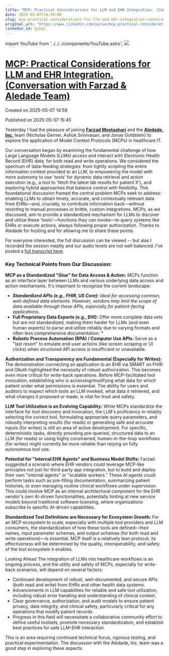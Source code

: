 ```yaml
---
title: "MCP: Practical Considerations for LLM and EHR Integration. (Conversation with Farzad &amp; Aledade Team)"
date: 2025-05-07T14:59:00
slug: mcp-practical-considerations-for-llm-and-ehr-integration-conversation-with-farzad-aledade-team
original_url: "https://www.linkedin.com/pulse/mcp-practical-considerations-llm-ehr-integration-team-josh-mandel-md-qjhqc"
linkedin_id: qjhqc
---
```


import YouTube from '../../../components/YouTube.astro';
![](https://media.licdn.com/mediaD5612AQEHwYKg2NnmtQ)

[MCP: Practical Considerations for LLM and EHR Integration. (Conversation with Farzad & Aledade Team)](/posts/mcp-practical-considerations-for-llm-and-ehr-integration-conversation-with-farzad-aledade-team)
=============================================================================================================================================================================================================

Created on 2025-05-07 14:59

Published on 2025-05-07 15:45

Yesterday I had the pleasure of joining [**Farzad Mostashari**](https://www.linkedin.com/in/ACoAAAAH7jcB1ePZlK0k2Bwyg5jPtD8zKviPjU8?miniProfileUrn=urn%3Ali%3Afs_miniProfile%3AACoAAAAH7jcB1ePZlK0k2Bwyg5jPtD8zKviPjU8) and the [**Aledade, Inc.**](https://www.linkedin.com/company/aledade/) team (Nicholas Gerner, Ashok Srinivasan, and Jonas Goldstein) to explore the application of Model Context Protocols (MCPs) in healthcare IT.

Our conversation began by examining the fundamental challenge of how Large Language Models (LLMs) access and interact with Electronic Health Record (EHR) data, for both read and write operations. We considered the spectrum of data-feeding strategies: from tightly scripting the entire information context provided to an LLM, to empowering the model with more autonomy to use 'tools' for dynamic data retrieval and action execution (e.g., a tool to 'fetch the latest lab results for patient X'), and exploring hybrid approaches that balance control with flexibility. This foundational discussion framed the central problem MCPs seek to address: enabling LLMs to obtain timely, accurate, and contextually relevant data from EHRs—and, crucially, to contribute information back—without resorting to manual processes or brittle, custom integrations. MCPs, as we discussed, aim to provide a standardized mechanism for LLMs to discover and utilize these 'tools'—functions they can invoke—to query systems like EHRs or execute actions, always following proper authorization. Thanks to Aledade for hosting and for allowing me to share these points.

For everyone interested, the full discussion can be viewed <YouTube id="AMPuz56qhx4" /> -- but alas I recorded the session ineptly and our audio levels are not well balanced. I've posted a [full transcript here](https://gist.github.com/jmandel/1d80316cddaaa3b45c14cb9a825f2c8a#file-transcript-md).

### Key Technical Points from Our Discussion:

**MCP as a Standardized "Glue" for Data Access & Action:** MCPs function as an interface layer between LLMs and various underlying data access and action mechanisms. It's important to recognize the current landscape:

* ***Standardized APIs (e.g., FHIR, US Core):*** *Ideal for accessing common, well-defined data elements. However, vendors may limit the scope of data available through these APIs, especially for patient-facing applications.*
* **Full Proprietary Data Exports (e.g., EHI):** Offer more complete data sets but are not standardized, making them harder for LLMs (and even human experts) to parse and utilize reliably due to varying formats and often less comprehensive documentation. \*
* **Robotic Process Automation (RPA) / Computer Use APIs:** Serve as a "last resort" to emulate end-user actions (like screen scraping or UI clicks) when structured API access is insufficient or unavailable.

**Authorization and Transparency are Fundamental (Especially for Writes):** The demonstration connecting an application to an EHR via SMART on FHIR and OAuth highlighted the necessity of robust authorization. This becomes even more critical for write-back operations. Before MCP-facilitated tool invocation, establishing who is accessing/modifying what data for which patient under what permissions is essential. The ability for users and auditors to inspect which tools an LLM invoked, what data it retrieved, and what changes it proposed or made, is vital for trust and safety.

**LLM Tool Utilization is an Evolving Capability:** While MCPs standardize the interface for tool discovery and invocation, the LLM's proficiency in reliably selecting the correct tool, formulating appropriate query parameters, and robustly interpreting results (for reads) or generating safe and accurate inputs (for writes) is still an area of active development. For specific, deterministic tasks, directly providing pre-queried, structured data to an LLM (for reads) or using highly constrained, human-in-the-loop workflows (for writes) might currently be more reliable than relying on fully autonomous tool use.

**Potential for "Internal EHR Agents" and Business Model Shifts:** Farzad suggested a scenario where EHR vendors could leverage MCP-like principles not just for third-party app integration, but to build and deploy their own "internal agents" or "scalable workers." These AI agents could perform tasks such as pre-filling documentation, summarizing patient histories, or even managing routine clinical workflows under supervision. This could involve MCP as an internal architectural component for the EHR vendor's own AI-driven functionalities, potentially hinting at new service models beyond traditional software licensing, where organizations subscribe to specific AI-driven capabilities.

**Standardized Tool Definitions are Necessary for Ecosystem Growth:** For an MCP ecosystem to scale, especially with multiple tool providers and LLM consumers, the standardization of how these tools are defined—their names, input parameter schemas, and output schemas (for both read and write operations)—is essential. MCP itself is a relatively lean protocol; its effectiveness will be determined by the quality, interoperability, and safety of the tool ecosystem it enables.

Looking Ahead The integration of LLMs into healthcare workflows is an ongoing process, and the utility and safety of MCPs, especially for write-back scenarios, will depend on several factors:

* Continued development of robust, well-documented, and secure APIs (both read and write) from EHRs and other health data systems.
* Advancements in LLM capabilities for reliable and safe tool utilization, including robust error handling and understanding of clinical context.
* Clear governance, authorization, and audit models to ensure patient privacy, data integrity, and clinical safety, particularly critical for any operations that modify patient records.
* Progress in this field will necessitate a collaborative community effort to define useful toolsets, promote necessary standardization, and establish best practices for safe LLM-EHR interaction.

This is an area requiring continued technical focus, rigorous testing, and practical experimentation. The discussion with the Aledade, Inc. team was a good step in exploring these aspects.